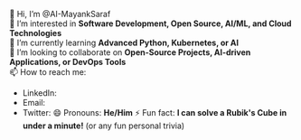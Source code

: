 👋 Hi, I’m @AI-MayankSaraf  
👀 I’m interested in **Software Development, Open Source, AI/ML, and Cloud Technologies**  
🌱 I’m currently learning **Advanced Python, Kubernetes, or AI**  
💞️ I’m looking to collaborate on **Open-Source Projects, AI-driven Applications, or DevOps Tools**  
📫 How to reach me:  
   - LinkedIn: 
   - Email:    
   - Twitter: 
😄 Pronouns: **He/Him** 
⚡ Fun fact: **I can solve a Rubik's Cube in under a minute!** (or any fun personal trivia)
 
<!---
AI-MayankSaraf/AI-MayankSaraf is a ✨ special ✨ repository because its `README.md` (this file) appears on your GitHub profile.
You can click the Preview link to take a look at your changes.
--->
